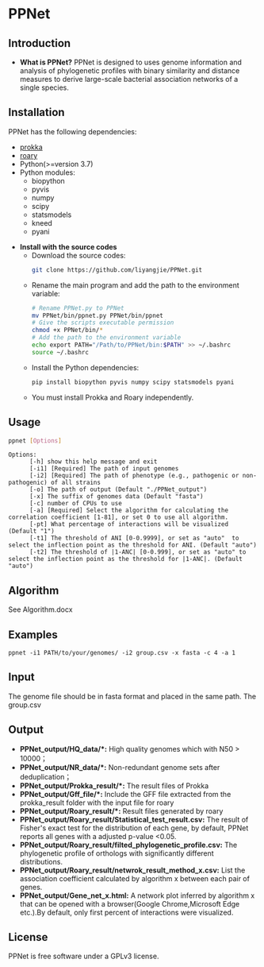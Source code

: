 # PPNet
## Introduction
- **What is PPNet?**
PPNet is designed to uses genome information and analysis of phylogenetic profiles with binary similarity and distance measures to derive large-scale bacterial association networks of a single species.

## Installation
PPNet has the following dependencies:
* [prokka](https://github.com/tseemann/prokka)
* [roary](https://github.com/sanger-pathogens/Roary)
* Python(>=version 3.7)
* Python modules:
     - biopython
     - pyvis
     - numpy
     - scipy
     - statsmodels
     - kneed
     - pyani


- **Install with the source codes**
  - Download the source codes:
    ```bash
    git clone https://github.com/liyangjie/PPNet.git
    ```
  - Rename the main program and add the path to the environment variable:
    ```bash
    # Rename PPNet.py to PPNet
    mv PPNet/bin/ppnet.py PPNet/bin/ppnet
    # Give the scripts executable permission
    chmod +x PPNet/bin/*
    # Add the path to the environment variable
    echo export PATH="/Path/to/PPNet/bin:$PATH" >> ~/.bashrc
    source ~/.bashrc
    ```
  - Install the Python dependencies:
    ```bash
    pip install biopython pyvis numpy scipy statsmodels pyani
    ```
  - You must install Prokka and Roary independently.

## Usage
``` bash
ppnet [Options]
```
```
Options:
      [-h] show this help message and exit
      [-i1] [Required] The path of input genomes
      [-i2] [Required] The path of phenotype (e.g., pathogenic or non-pathogenic) of all strains
      [-o] The path of output (Default "./PPNet_output")
      [-x] The suffix of genomes data (Default "fasta")
      [-c] number of CPUs to use
      [-a] [Required] Select the algorithm for calculating the correlation coefficient [1-81], or set 0 to use all algorithm.
      [-pt] What percentage of interactions will be visualized (Default "1")
      [-t1] The threshold of ANI [0-0.9999], or set as "auto"  to select the inflection point as the threshold for ANI. (Default "auto")
      [-t2] The threshold of |1-ANC| [0-0.999], or set as "auto" to select the inflection point as the threshold for |1-ANC|. (Default "auto")
```
## Algorithm
See Algorithm.docx
## Examples
```
ppnet -i1 PATH/to/your/genomes/ -i2 group.csv -x fasta -c 4 -a 1
```
## Input
The genome file should be in fasta format and placed in the same path. The group.csv 


## Output
  - __PPNet_output/HQ_data/*:__  High quality genomes which with N50 > 10000；
  - __PPNet_output/NR_data/*:__ Non-redundant genome sets after deduplication；
  - __PPNet_output/Prokka_result/*:__ The result files of Prokka
  - __PPNet_output/Gff_file/*:__ Include the GFF file extracted from the prokka_result folder with the input file for roary
  - __PPNet_output/Roary_result/*:__ Result files generated by roary
  - __PPNet_output/Roary_result/Statistical_test_result.csv:__ The result of Fisher's exact test for the distribution of each gene, by default, PPNet reports all genes with a adjusted p-value <0.05.
  - __PPNet_output/Roary_result/filted_phylogenetic_profile.csv:__ The phylogenetic profile of orthologs with significantly different distributions.
  - __PPNet_output/Roary_result/netwrok_result_method_x.csv:__ List the association coefficient calculated by algorithm x between each pair of genes.
  - __PPNet_output/Gene_net_x.html:__ A network plot inferred by algorithm x that can be opened with a browser(Google Chrome,Microsoft Edge etc.).By default, only first percent of interactions were visualized.
 
## License

PPNet is free software under a GPLv3 license.


    
